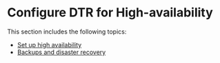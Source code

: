 <!--[metadata]>
+++
title = "High-availability"
description = "Learn how to set up Docker Trusted Registry for high availability."
keywords = ["docker, registry, high-availability, backup, recovery"]
[menu.main]
parent="workw_dtr"
identifier="dtr_menu_high_availability"
weight=70
+++
<![end-metadata]-->

# Configure DTR for High-availability

This section includes the following topics:

* [Set up high availability](high-availability.md)
* [Backups and disaster recovery](backups-and-disaster-recovery.md)
